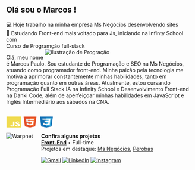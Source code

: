 ## Olá sou o Marcos !


<p align="left"> 
💻 Hoje trabalho na minha empresa Ms Negócios desenvolvendo sites<br>
🌱 Estudando Front-end mais voltado para Js, iniciando na Infinty School com <br>Curso de Programção full-stack
 <img src="https://tse1.mm.bing.net/th/id/OIG1.Y8CtSSi1p2Gw7V6Ohd8L?pid=ImgGn" alt="ilustração de Progração" min-width="400px" max-width="400px" width="400px" align="right" >


  Olá, meu nome é Marcos Paulo. Sou estudante de Programação e SEO na Ms Negócios, atuando como programador front-end. Minha paixão pela tecnologia me motiva a aprimorar constantemente minhas habilidades, tanto em programação quanto em outras áreas. Atualmente, estou cursando Programação Full Stack IA na Infinity School e Desenvolvimento Front-end na Danki Code, além de aperfeiçoar minhas habilidades em JavaScript e Inglês Intermediário aos sábados na CNA.
</p>

<p align="left">
<div style="display: inline_block"><br>
  <img align="center" alt="MP-Js" height="30" width="40" src="https://raw.githubusercontent.com/devicons/devicon/master/icons/javascript/javascript-plain.svg">
  <img align="center" alt="MP-HTML" height="30" width="40" src="https://raw.githubusercontent.com/devicons/devicon/master/icons/html5/html5-original.svg">
  <img align="center" alt="MP-CSS" height="30" width="40" src="https://raw.githubusercontent.com/devicons/devicon/master/icons/css3/css3-original.svg">
 
</div></p>

[<img align="left" height="94px" width="94px" alt="Warpnet" src="https://msnegocios.online/Logo.png"/>](https://msnegocios.online/port.html)

**Confira alguns projetos** \
[**Front-End**](https://msnegocios.online/port.html) • Full-time \
Projetos em destaque: [Ms Negócios](https://msnegocios.online/port.html), [Perobas](<https://restauranteperobas.msnegocios.online/)>)
<br/>



<p align="left">
  <a href="mailto:mp718887" title="Gmail">
  <img src="https://img.shields.io/badge/-Gmail-FF0000?style=flat-square&labelColor=FF0000&logo=gmail&logoColor=white&link=mp718887@gmail.com" alt="Gmail"/></a>
  <a href="https://www.linkedin.com/in/marcos-paulo-a09460178/" title="LinkedIn">
  <img src="https://img.shields.io/badge/-Linkedin-0e76a8?style=flat-square&logo=Linkedin&logoColor=white&link=https://www.linkedin.com/in/marcos-paulo-a09460178/" alt="LinkedIn"/></a>
  <a href="https://www.instagram.com/darckwolf787/" title="Instagram">
  <img src="https://img.shields.io/badge/-Instagram-DF0174?style=flat-square&labelColor=DF0174&logo=instagram&logoColor=white&link=https://www.instagram.com/darckwolf787/" alt="Instagram"/></a>
</p>

